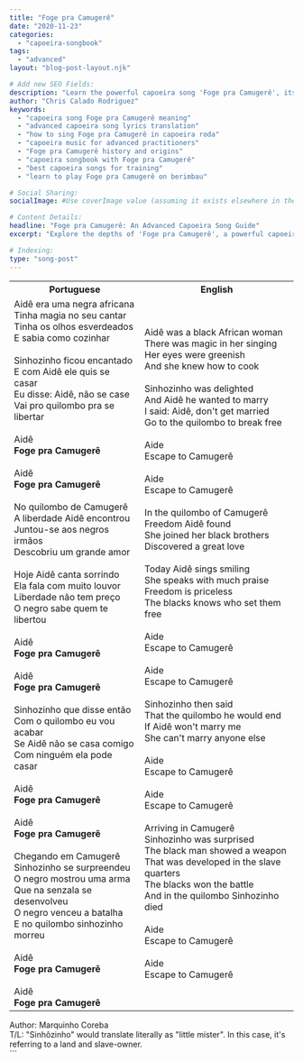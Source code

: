 ```yaml
---
title: "Foge pra Camugerê"
date: "2020-11-23"
categories:
  - "capoeira-songbook"
tags:
  - "advanced"
layout: "blog-post-layout.njk"

# Add new SEO Fields:
description: "Learn the powerful capoeira song 'Foge pra Camugerê', its meaning, and how to use it in your roda. Master advanced capoeira techniques."
author: "Chris Calado Rodriguez"
keywords:
  - "capoeira song Foge pra Camugerê meaning"
  - "advanced capoeira song lyrics translation"
  - "how to sing Foge pra Camugerê in capoeira roda"
  - "capoeira music for advanced practitioners"
  - "Foge pra Camugerê history and origins"
  - "capoeira songbook with Foge pra Camugerê"
  - "best capoeira songs for training"
  - "learn to play Foge pra Camugerê on berimbau"

# Social Sharing:
socialImage: #Use coverImage value (assuming it exists elsewhere in the overall document)

# Content Details:
headline: "Foge pra Camugerê: An Advanced Capoeira Song Guide"
excerpt: "Explore the depths of 'Foge pra Camugerê', a powerful capoeira song, with its meaning, history, and practical use in the roda, designed for advanced capoeira practitioners."

# Indexing:
type: "song-post"
---
```



<table class="capoeira-table">
    <tr class="header-row">
        <th>Portuguese</th>
        <th>English</th>
    </tr>
    <tr>
        <td>Aidê era uma negra africana<br>
Tinha magia no seu cantar<br>
Tinha os olhos esverdeados<br>
E sabia como cozinhar<br><br>
Sinhozinho ficou encantado<br>
E com Aidê ele quis se casar<br>
Eu disse: Aidê, não se case<br>
Vai pro quilombo pra se libertar<br><br>
Aidê<br>
<b>Foge pra Camugerê</b><br><br>
Aidê<br>
<b>Foge pra Camugerê</b><br><br>
No quilombo de Camugerê<br>
A liberdade Aidê encontrou<br>
Juntou-se aos negros irmãos<br>
Descobriu um grande amor<br><br>
Hoje Aidê canta sorrindo<br>
Ela fala com muito louvor<br>
Liberdade não tem preço<br>
O negro sabe quem te libertou<br><br>
Aidê<br>
<b>Foge pra Camugerê</b><br><br>
Aidê<br>
<b>Foge pra Camugerê</b><br><br>
Sinhozinho que disse então<br>
Com o quilombo eu vou acabar<br>
Se Aidê não se casa comigo<br>
Com ninguém ela pode casar<br><br>
Aidê<br>
<b>Foge pra Camugerê</b><br><br>
Aidê<br>
<b>Foge pra Camugerê</b><br><br>
Chegando em Camugerê<br>
Sinhozinho se surpreendeu<br>
O negro mostrou uma arma<br>
Que na senzala se desenvolveu<br>
O negro venceu a batalha<br>
E no quilombo sinhozinho morreu<br><br>
Aidê<br>
<b>Foge pra Camugerê</b><br><br>
Aidê<br>
<b>Foge pra Camugerê</b></td>
        <td>Aidê was a black African woman<br>
There was magic in her singing<br>
Her eyes were greenish<br>
And she knew how to cook<br><br>
Sinhozinho was delighted<br>
And Aidê he wanted to marry<br>
I said: Aidê, don't get married<br>
Go to the quilombo to break free<br><br>
Aide<br>
Escape to Camugerê<br><br>
Aide<br>
Escape to Camugerê<br><br>
In the quilombo of Camugerê<br>
Freedom Aidê found<br>
She joined her black brothers<br>
Discovered a great love<br><br>
Today Aidê sings smiling<br>
She speaks with much praise<br>
Freedom is priceless<br>
The blacks knows who set them free<br><br>
Aide<br>
Escape to Camugerê<br><br>
Aide<br>
Escape to Camugerê<br><br>
Sinhozinho then said<br>
That the quilombo he would end<br>
If Aidê won't marry me<br>
She can't marry anyone else<br><br>
Aide<br>
Escape to Camugerê<br><br>
Aide<br>
Escape to Camugerê<br><br>
Arriving in Camugerê<br>
Sinhozinho was surprised<br>
The black man showed a weapon<br>
That was developed in the slave quarters<br>
The blacks won the battle<br>
And in the quilombo Sinhozinho died<br><br>
Aide<br>
Escape to Camugerê<br><br>
Aide<br>
Escape to Camugerê</td>
    </tr>
</table>
<figcaption>
Author: Marquinho Coreba<br>
T/L: "Sinhôzinho" would translate literally as "little mister". In this case, it's referring to a land and slave-owner.
</figcaption>
```